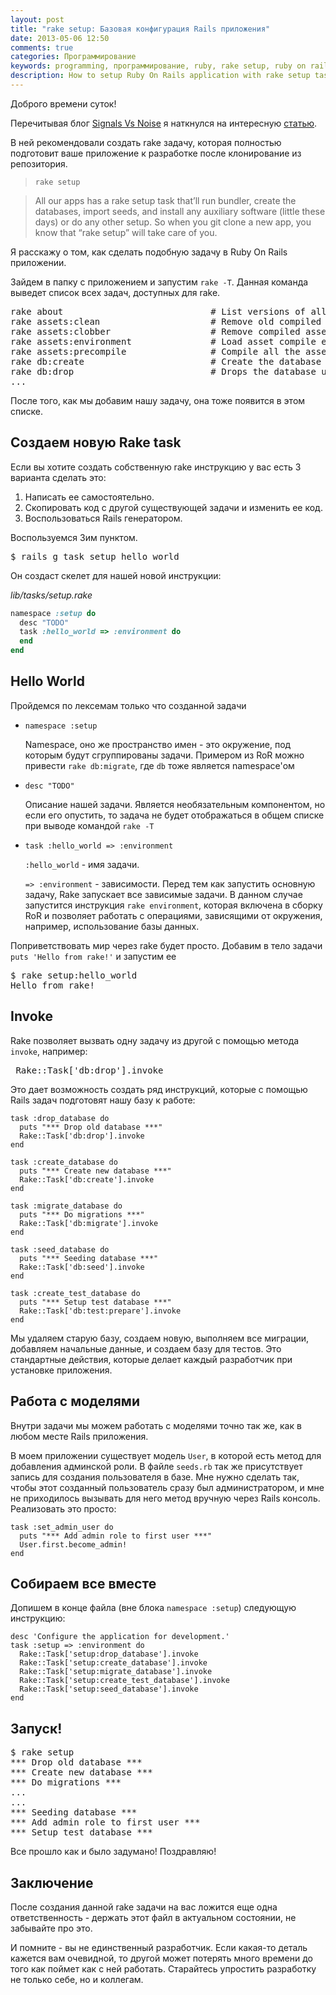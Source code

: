 ```yaml
---
layout: post
title: "rake setup: Базовая конфигурация Rails приложения"
date: 2013-05-06 12:50
comments: true
categories: Программирование
keywords: programming, программирование, ruby, rake setup, ruby on rails, rake, rails, rails setup, rails4
description: How to setup Ruby On Rails application with rake setup task
---
```

Доброго времени суток!

Перечитывая блог [Signals Vs Noise](http://37signals.com/svn) я наткнулся на интересную [статью](http://37signals.com/svn/posts/2998-setting-up-a-new-machine-for-ruby-development).

В ней рекомендовали создать rake задачу, которая полностью подготовит ваше приложение к разработке после клонирование из репозитория.

> `rake setup`

> All our apps has a rake setup task that’ll run bundler,
> create the databases, import seeds, and install any auxiliary
> software (little these days) or do any other setup. So when you git
> clone a new app, you know that “rake setup” will take care of you.

Я расскажу о том, как сделать подобную задачу в Ruby On Rails приложении.
<!-- more -->


Зайдем в папку с приложением и запустим  ```rake -T```. Данная команда выведет список всех задач, доступных для rake.

<pre>
rake about                            # List versions of all Rails frameworks and the environment
rake assets:clean                     # Remove old compiled assets
rake assets:clobber                   # Remove compiled assets
rake assets:environment               # Load asset compile environment
rake assets:precompile                # Compile all the assets named in config.assets.precompile
rake db:create                        # Create the database from DATABASE_URL or config/database.yml for the current Rails.env (use db:create:all to create all dbs in the config)
rake db:drop                          # Drops the database using DATABASE_URL or the current Rails.env (use db:drop:all to drop all databases)
...
</pre>

После того, как мы добавим нашу задачу, она тоже появится в этом списке.

## Создаем новую Rake task

Если вы хотите создать собственную rake инструкцию у вас есть 3 варианта сделать это:

1. Написать ее самостоятельно.
2. Скопировать код с другой существующей задачи и изменить ее код.
3. Воспользоваться Rails генератором.

Воспользуемся 3им пунктом.
<pre>
$ rails g task setup hello_world
</pre>

Он создаст скелет для нашей новой инструкции:

*lib/tasks/setup.rake*
``` ruby
namespace :setup do
  desc "TODO"
  task :hello_world => :environment do
  end
end
```

## Hello World

Пройдемся по лексемам только что созданной задачи

* ```namespace :setup```

  Namespace, оно же пространство имен - это окружение, под которым будут сгруппированы задачи.
  Примером из RoR можно привести ```rake db:migrate```, где ```db``` тоже является namespace'ом

* ```desc "TODO"```

  Описание нашей задачи. Является необязательным компонентом, но если его опустить, то задача не будет отображаться в общем списке при выводе командой ```rake -T```

* ```task :hello_world => :environment```

  ```:hello_world``` - имя задачи.

  ```=> :environment``` - зависимости. Перед тем как запустить основную задачу, Rake запускает все зависимые задачи. В данном случае запустится инструкция ```rake environment```,
   которая включена в сборку RoR и позволяет работать с операциями, зависящими от окружения, например, использование базы данных.

Поприветствовать мир через rake будет просто. Добавим в тело задачи ``` puts 'Hello from rake!' ``` и запустим ее
<pre>
$ rake setup:hello_world
Hello from rake!
</pre>

## Invoke

Rake позволяет вызвать одну задачу из другой с помощью метода ```invoke```, например:

<pre> Rake::Task['db:drop'].invoke </pre>

Это дает возможность создать ряд инструкций, которые с помощью Rails задач подготовят нашу базу к работе:

```
task :drop_database do
  puts "*** Drop old database ***"
  Rake::Task['db:drop'].invoke
end

task :create_database do
  puts "*** Create new database ***"
  Rake::Task['db:create'].invoke
end

task :migrate_database do
  puts "*** Do migrations ***"
  Rake::Task['db:migrate'].invoke
end

task :seed_database do
  puts "*** Seeding database ***"
  Rake::Task['db:seed'].invoke
end

task :create_test_database do
  puts "*** Setup test database ***"
  Rake::Task['db:test:prepare'].invoke
end
```

Мы удаляем старую базу, создаем новую, выполняем все миграции, добавляем начальные данные, и создаем базу для тестов. Это стандартные действия, которые делает каждый разработчик при установке приложения.

## Работа с моделями

Внутри задачи мы можем работать с моделями точно так же, как в любом месте Rails приложения.

В моем приложении существует модель ```User```, в которой есть метод для добавления админской роли. В файле ```seeds.rb``` 
так же присутствует запись для создания пользователя в базе. Мне нужно сделать так, чтобы этот созданный пользователь сразу
был администратором, и мне не приходилось вызывать для него метод вручную через Rails консоль. Реализовать это просто:
```
task :set_admin_user do
  puts "*** Add admin role to first user ***"
  User.first.become_admin!
end
```

## Собираем все вместе

Допишем в конце файла (вне блока ```namespace :setup```) следующую инструкцию:
```
desc 'Configure the application for development.'
task :setup => :environment do
  Rake::Task['setup:drop_database'].invoke
  Rake::Task['setup:create_database'].invoke
  Rake::Task['setup:migrate_database'].invoke
  Rake::Task['setup:create_test_database'].invoke
  Rake::Task['setup:seed_database'].invoke
end
```

## Запуск!

<pre>
$ rake setup
*** Drop old database ***
*** Create new database ***
*** Do migrations ***
...
...
*** Seeding database ***
*** Add admin role to first user ***
*** Setup test database ***
</pre>

Все прошло как и было задумано! Поздравляю!

## Заключение

После создания данной rake задачи на вас ложится еще одна ответственность - держать этот файл в актуальном состоянии, не забывайте про это.

И помните - вы не единственный разработчик. Если какая-то деталь кажется вам очевидной, то другой может потерять много времени
до того как поймет как с ней работать. Старайтесь упростить разработку не только себе, но и коллегам.
